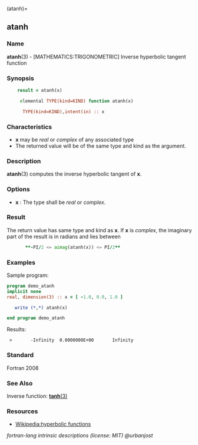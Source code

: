 (atanh)=
## atanh

### **Name**

**atanh**(3) - \[MATHEMATICS:TRIGONOMETRIC\] Inverse hyperbolic tangent function

### **Synopsis**

```fortran
    result = atanh(x)
```

```fortran
     elemental TYPE(kind=KIND) function atanh(x)

      TYPE(kind=KIND),intent(in) :: x
```

### **Characteristics**

- **x** may be _real_ or _complex_ of any associated type
- The returned value will be of the same type and kind as the argument.

### **Description**

**atanh**(3) computes the inverse hyperbolic tangent of **x**.

### **Options**

- **x**
  : The type shall be _real_ or _complex_.

### **Result**

The return value has same type and kind as **x**. If **x** is _complex_, the
imaginary part of the result is in radians and lies between

```fortran
       **-PI/2 <= aimag(atanh(x)) <= PI/2**
```

### **Examples**

Sample program:

```fortran
program demo_atanh
implicit none
real, dimension(3) :: x = [ -1.0, 0.0, 1.0 ]

   write (*,*) atanh(x)

end program demo_atanh
```

Results:

```text
 >       -Infinity  0.0000000E+00       Infinity
```

### **Standard**

Fortran 2008

### **See Also**

Inverse function: [**tanh**(3)](#tanh)

### **Resources**

- [Wikipedia:hyperbolic functions](https://en.wikipedia.org/wiki/Hyperbolic_functions)

_fortran-lang intrinsic descriptions (license: MIT) \@urbanjost_
